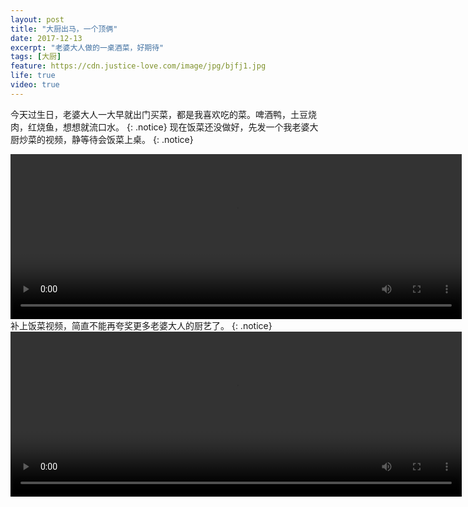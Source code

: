 ```yaml
---
layout: post
title: "大厨出马，一个顶俩"
date: 2017-12-13
excerpt: "老婆大人做的一桌酒菜，好期待"
tags: [大厨]
feature: https://cdn.justice-love.com/image/jpg/bjfj1.jpg
life: true
video: true
---
```

今天过生日，老婆大人一大早就出门买菜，都是我喜欢吃的菜。啤酒鸭，土豆烧肉，红烧鱼，想想就流口水。
{: .notice}
现在饭菜还没做好，先发一个我老婆大厨炒菜的视频，静等待会饭菜上桌。
{: .notice}

<video id="my-video" class="video-js vjs-16-9" controls preload="auto" width="722" height="264" data-setup="{}">
    <source src="{{ site.staticUrl }}/mine/video/birthday.MOV" type='video/mp4'>
    <p class="vjs-no-js">
      To view this video please enable JavaScript, and consider upgrading to a web browser that
      <a href="http://videojs.com/html5-video-support/" target="_blank">supports HTML5 video</a>
    </p>
</video>
补上饭菜视频，简直不能再夸奖更多老婆大人的厨艺了。
{: .notice}
<video id="my-video" class="video-js vjs-16-9" controls preload="auto" width="722" height="264" data-setup="{}">
    <source src="{{ site.staticUrl }}/mine/video/birthday2.MOV" type='video/mp4'>
    <p class="vjs-no-js">
      To view this video please enable JavaScript, and consider upgrading to a web browser that
      <a href="http://videojs.com/html5-video-support/" target="_blank">supports HTML5 video</a>
    </p>
</video>
